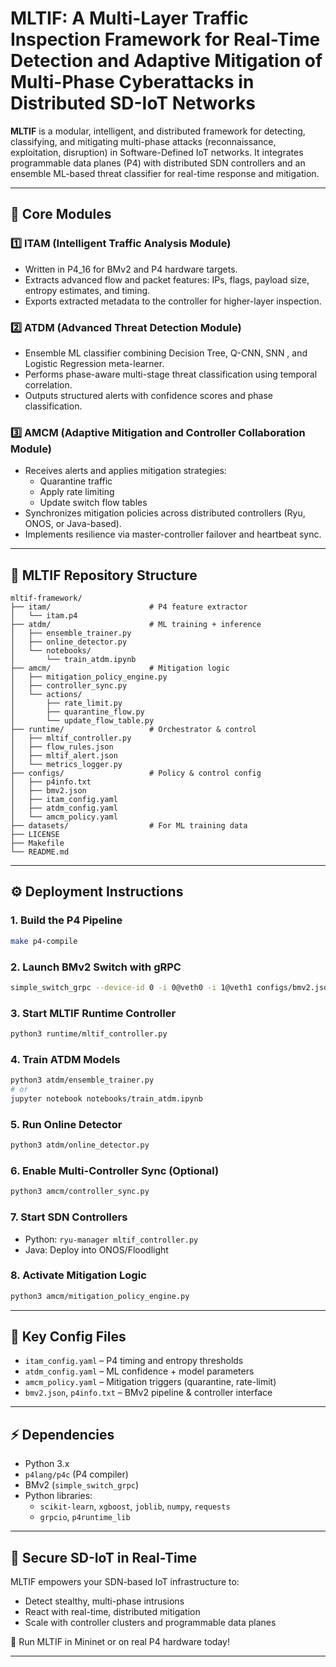 # MLTIF: A Multi-Layer Traffic Inspection Framework for Real-Time Detection and Adaptive Mitigation of Multi-Phase Cyberattacks in Distributed SD-IoT Networks

**MLTIF** is a modular, intelligent, and distributed framework for detecting, classifying, and mitigating multi-phase attacks (reconnaissance, exploitation, disruption) in Software-Defined IoT networks. It integrates programmable data planes (P4) with distributed SDN controllers and an ensemble ML-based threat classifier for real-time response and mitigation.

---

## 📌 Core Modules

### 1️⃣ ITAM (Intelligent Traffic Analysis Module)
- Written in P4_16 for BMv2 and P4 hardware targets.
- Extracts advanced flow and packet features: IPs, flags, payload size, entropy estimates, and timing.
- Exports extracted metadata to the controller for higher-layer inspection.

### 2️⃣ ATDM (Advanced Threat Detection Module)
- Ensemble ML classifier combining Decision Tree, Q-CNN, SNN , and Logistic Regression meta-learner.
- Performs phase-aware multi-stage threat classification using temporal correlation.
- Outputs structured alerts with confidence scores and phase classification.

### 3️⃣ AMCM (Adaptive Mitigation and Controller Collaboration Module)
- Receives alerts and applies mitigation strategies:
  - Quarantine traffic
  - Apply rate limiting
  - Update switch flow tables
- Synchronizes mitigation policies across distributed controllers (Ryu, ONOS, or Java-based).
- Implements resilience via master-controller failover and heartbeat sync.

---

## 📂 MLTIF Repository Structure

```plaintext
mltif-framework/
├── itam/                      # P4 feature extractor
│   └── itam.p4
├── atdm/                      # ML training + inference
│   ├── ensemble_trainer.py
│   ├── online_detector.py
│   └── notebooks/
│       └── train_atdm.ipynb
├── amcm/                      # Mitigation logic
│   ├── mitigation_policy_engine.py
│   ├── controller_sync.py
│   └── actions/
│       ├── rate_limit.py
│       ├── quarantine_flow.py
│       └── update_flow_table.py
├── runtime/                   # Orchestrator & control
│   ├── mltif_controller.py
│   ├── flow_rules.json
│   ├── mltif_alert.json
│   └── metrics_logger.py
├── configs/                   # Policy & control config
│   ├── p4info.txt
│   ├── bmv2.json
│   ├── itam_config.yaml
│   ├── atdm_config.yaml
│   └── amcm_policy.yaml
├── datasets/                  # For ML training data
├── LICENSE
├── Makefile
└── README.md
```

---

## ⚙️ Deployment Instructions

###  1. Build the P4 Pipeline
```bash
make p4-compile
```

###  2. Launch BMv2 Switch with gRPC
```bash
simple_switch_grpc --device-id 0 -i 0@veth0 -i 1@veth1 configs/bmv2.json
```

###  3. Start MLTIF Runtime Controller
```bash
python3 runtime/mltif_controller.py
```

###  4. Train ATDM Models
```bash
python3 atdm/ensemble_trainer.py
# or
jupyter notebook notebooks/train_atdm.ipynb
```

###  5. Run Online Detector
```bash
python3 atdm/online_detector.py
```

###  6. Enable Multi-Controller Sync (Optional)
```bash
python3 amcm/controller_sync.py
```

###  7. Start SDN Controllers
- Python: `ryu-manager mltif_controller.py`
- Java: Deploy into ONOS/Floodlight

###  8. Activate Mitigation Logic
```bash
python3 amcm/mitigation_policy_engine.py
```

---

## 📎 Key Config Files

- `itam_config.yaml` – P4 timing and entropy thresholds  
- `atdm_config.yaml` – ML confidence + model parameters  
- `amcm_policy.yaml` – Mitigation triggers (quarantine, rate-limit)  
- `bmv2.json`, `p4info.txt` – BMv2 pipeline & controller interface  

---

## ⚡ Dependencies

- Python 3.x  
- `p4lang/p4c` (P4 compiler)  
- BMv2 (`simple_switch_grpc`)  
- Python libraries:
  - `scikit-learn`, `xgboost`, `joblib`, `numpy`, `requests`  
  - `grpcio`, `p4runtime_lib`  

---

## 🔐 Secure SD-IoT in Real-Time

MLTIF empowers your SDN-based IoT infrastructure to:
- Detect stealthy, multi-phase intrusions
- React with real-time, distributed mitigation
- Scale with controller clusters and programmable data planes

🚀 Run MLTIF in Mininet or on real P4 hardware today!

---

